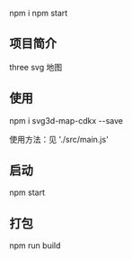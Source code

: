 npm i 
npm start

## 项目简介

three svg  地图


## 使用

npm i svg3d-map-cdkx --save

使用方法：见 './src/main.js'

## 启动


npm start

## 打包

npm run build



